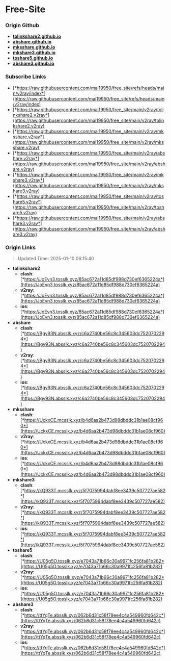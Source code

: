 # Free-Site

### Origin Github

- [**tolinkshare2.github.io**](https://github.com/tolinkshare2/tolinkshare2.github.io)
- [**abshare.github.io**](https://github.com/abshare/abshare.github.io)
- [**mksshare.github.io**](https://github.com/mksshare/mksshare.github.io)
- [**mkshare3.github.io**](https://github.com/mkshare3/mkshare3.github.io)
- [**toshare5.github.io**](https://github.com/toshare5/toshare5.github.io)
- [**abshare3.github.io**](https://github.com/abshare3/abshare3.github.io)

### Subscribe Links

- [*https://raw.githubusercontent.com/mai19950/free_site/refs/heads/main/v2ray/index*](https://raw.githubusercontent.com/mai19950/free_site/refs/heads/main/v2ray/index)
- [*https://raw.githubusercontent.com/mai19950/free_site/main/v2ray/tolinkshare2.v2ray*](https://raw.githubusercontent.com/mai19950/free_site/main/v2ray/tolinkshare2.v2ray)
- [*https://raw.githubusercontent.com/mai19950/free_site/main/v2ray/mksshare.v2ray*](https://raw.githubusercontent.com/mai19950/free_site/main/v2ray/mksshare.v2ray)
- [*https://raw.githubusercontent.com/mai19950/free_site/main/v2ray/abshare.v2ray*](https://raw.githubusercontent.com/mai19950/free_site/main/v2ray/abshare.v2ray)
- [*https://raw.githubusercontent.com/mai19950/free_site/main/v2ray/mkshare3.v2ray*](https://raw.githubusercontent.com/mai19950/free_site/main/v2ray/mkshare3.v2ray)
- [*https://raw.githubusercontent.com/mai19950/free_site/main/v2ray/toshare5.v2ray*](https://raw.githubusercontent.com/mai19950/free_site/main/v2ray/toshare5.v2ray)
- [*https://raw.githubusercontent.com/mai19950/free_site/main/v2ray/abshare3.v2ray*](https://raw.githubusercontent.com/mai19950/free_site/main/v2ray/abshare3.v2ray)

### Origin Links

> Updated Time: 2025-01-10 06:15:40

- **tolinkshare2**
  - **clash**: [*https://JoEvn3.tosslk.xyz/85ac672a11d85df988d730ef6365224a*](https://JoEvn3.tosslk.xyz/85ac672a11d85df988d730ef6365224a)
  - **v2ray**: [*https://JoEvn3.tosslk.xyz/85ac672a11d85df988d730ef6365224a*](https://JoEvn3.tosslk.xyz/85ac672a11d85df988d730ef6365224a)
  - **ios**: [*https://JoEvn3.tosslk.xyz/85ac672a11d85df988d730ef6365224a*](https://JoEvn3.tosslk.xyz/85ac672a11d85df988d730ef6365224a)
- **abshare**
  - **clash**: [*https://Bgy93N.absslk.xyz/c6a2740be56c8c345603dc7520702294*](https://Bgy93N.absslk.xyz/c6a2740be56c8c345603dc7520702294)
  - **v2ray**: [*https://Bgy93N.absslk.xyz/c6a2740be56c8c345603dc7520702294*](https://Bgy93N.absslk.xyz/c6a2740be56c8c345603dc7520702294)
  - **ios**: [*https://Bgy93N.absslk.xyz/c6a2740be56c8c345603dc7520702294*](https://Bgy93N.absslk.xyz/c6a2740be56c8c345603dc7520702294)
- **mksshare**
  - **clash**: [*https://UckxCE.mcsslk.xyz/b4d6aa2b473d98dbddc31b1ae08cf960*](https://UckxCE.mcsslk.xyz/b4d6aa2b473d98dbddc31b1ae08cf960)
  - **v2ray**: [*https://UckxCE.mcsslk.xyz/b4d6aa2b473d98dbddc31b1ae08cf960*](https://UckxCE.mcsslk.xyz/b4d6aa2b473d98dbddc31b1ae08cf960)
  - **ios**: [*https://UckxCE.mcsslk.xyz/b4d6aa2b473d98dbddc31b1ae08cf960*](https://UckxCE.mcsslk.xyz/b4d6aa2b473d98dbddc31b1ae08cf960)
- **mkshare3**
  - **clash**: [*https://kQ933T.mcsslk.xyz/5f7075994dabf8ee3439c507727ae582*](https://kQ933T.mcsslk.xyz/5f7075994dabf8ee3439c507727ae582)
  - **v2ray**: [*https://kQ933T.mcsslk.xyz/5f7075994dabf8ee3439c507727ae582*](https://kQ933T.mcsslk.xyz/5f7075994dabf8ee3439c507727ae582)
  - **ios**: [*https://kQ933T.mcsslk.xyz/5f7075994dabf8ee3439c507727ae582*](https://kQ933T.mcsslk.xyz/5f7075994dabf8ee3439c507727ae582)
- **toshare5**
  - **clash**: [*https://U05g5O.tosslk.xyz/e7043a71b66c30a9971fc256fa81b282*](https://U05g5O.tosslk.xyz/e7043a71b66c30a9971fc256fa81b282)
  - **v2ray**: [*https://U05g5O.tosslk.xyz/e7043a71b66c30a9971fc256fa81b282*](https://U05g5O.tosslk.xyz/e7043a71b66c30a9971fc256fa81b282)
  - **ios**: [*https://U05g5O.tosslk.xyz/e7043a71b66c30a9971fc256fa81b282*](https://U05g5O.tosslk.xyz/e7043a71b66c30a9971fc256fa81b282)
- **abshare3**
  - **clash**: [*https://ttYqTe.absslk.xyz/062b6d31c58f78ee4c4a549960fd642c*](https://ttYqTe.absslk.xyz/062b6d31c58f78ee4c4a549960fd642c)
  - **v2ray**: [*https://ttYqTe.absslk.xyz/062b6d31c58f78ee4c4a549960fd642c*](https://ttYqTe.absslk.xyz/062b6d31c58f78ee4c4a549960fd642c)
  - **ios**: [*https://ttYqTe.absslk.xyz/062b6d31c58f78ee4c4a549960fd642c*](https://ttYqTe.absslk.xyz/062b6d31c58f78ee4c4a549960fd642c)
